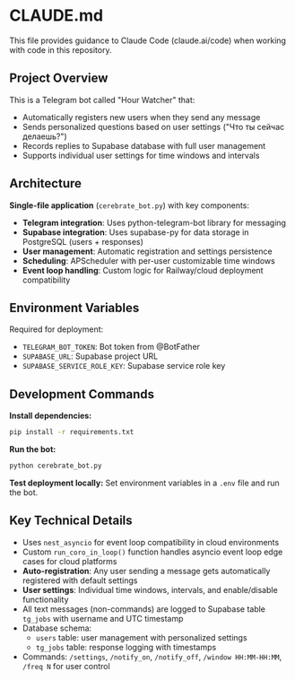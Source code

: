 # CLAUDE.md

This file provides guidance to Claude Code (claude.ai/code) when working with code in this repository.

## Project Overview

This is a Telegram bot called "Hour Watcher" that:
- Automatically registers new users when they send any message
- Sends personalized questions based on user settings ("Что ты сейчас делаешь?")
- Records replies to Supabase database with full user management
- Supports individual user settings for time windows and intervals

## Architecture

**Single-file application** (`cerebrate_bot.py`) with key components:
- **Telegram integration**: Uses python-telegram-bot library for messaging
- **Supabase integration**: Uses supabase-py for data storage in PostgreSQL (users + responses)
- **User management**: Automatic registration and settings persistence
- **Scheduling**: APScheduler with per-user customizable time windows
- **Event loop handling**: Custom logic for Railway/cloud deployment compatibility

## Environment Variables

Required for deployment:
- `TELEGRAM_BOT_TOKEN`: Bot token from @BotFather
- `SUPABASE_URL`: Supabase project URL
- `SUPABASE_SERVICE_ROLE_KEY`: Supabase service role key

## Development Commands

**Install dependencies:**
```bash
pip install -r requirements.txt
```

**Run the bot:**
```bash
python cerebrate_bot.py
```

**Test deployment locally:**
Set environment variables in a `.env` file and run the bot.

## Key Technical Details

- Uses `nest_asyncio` for event loop compatibility in cloud environments
- Custom `run_coro_in_loop()` function handles asyncio event loop edge cases for cloud platforms
- **Auto-registration**: Any user sending a message gets automatically registered with default settings
- **User settings**: Individual time windows, intervals, and enable/disable functionality
- All text messages (non-commands) are logged to Supabase table `tg_jobs` with username and UTC timestamp
- Database schema: 
  - `users` table: user management with personalized settings
  - `tg_jobs` table: response logging with timestamps
- Commands: `/settings`, `/notify_on`, `/notify_off`, `/window HH:MM-HH:MM`, `/freq N` for user control
